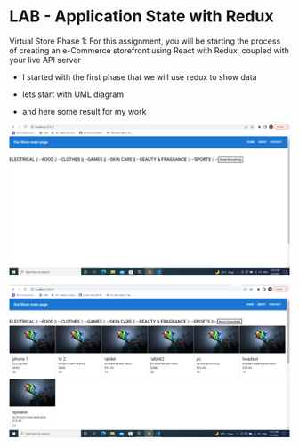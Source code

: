 # LAB - Application State with Redux 
Virtual Store Phase 1: For this assignment, you will be starting the process of creating an e-Commerce storefront using React with Redux, coupled with your live API server


* I started with the first phase that we will use redux to show data 

* lets start with UML diagram 


* and here some result for my work 

![link](./src/componants/store/image/Screenshot%20(523).png)

![link](./src/componants/store/image/Screenshot%20(524).png)
